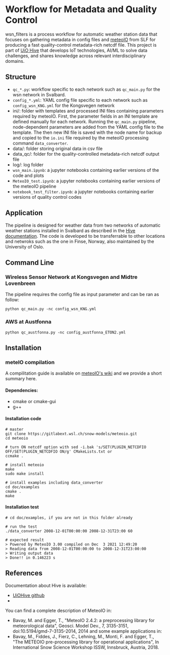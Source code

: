 # Workflow for Metadata and Quality Control
wsn_filters is a process workflow for automatic weather station data that focuses on gathering metadata in config files and [meteoIO](https://gitlabext.wsl.ch/snow-models/meteoio) from SLF for producing a fast quality-control metadata-rich netcdf file. This project is part of [UiO Hive](https://uiohive.github.io/Hive/) that develops IoT technologies, AI/ML to solve data challenges, and shares knowledge across relevant interdisciplinary domains.

## Structure
- ```qc_*.py```: workflow specific to each network such as ```qc_main.py``` for the wsn network in Svalbard.
- ```config_*.yml```: YAML config file specific to each network such as ```config_wsn_KNG.yml``` for the Kongsvegen network
- ini/: folder with templates and processed INI files containing parameters required by meteoIO. First, the parameter fields in an INI template are defined manually for each network. Running the ```qc_main.py``` pipeline, node-dependent parameters are added from the YAML config file to the template. The then new INI file is saved with the node name for backup and copied to the ```io.ini``` file required by the meteoIO processing command ```data_converter```.
- data/: folder storing original data in csv file
- data_qc/: folder for the quality-controlled metadata-rich netcdf output file
- log/: log folder
- ```wsn_main.ipynb```: a jupyter notebooks containing earlier versions of the code and plots
- ```MeteoIO_test.ipynb```: a jupyter notebooks containing earlier versions of the meteoIO pipeline
- ```notebook_test_filter.ipynb```: a jupyter notebooks containing earlier versions of quality control codes

## Application 
The pipeline is designed for weather data from two networks of automatic weather stations installed in Svalbard as described in the [Hive documentation](https://hive-wireless-sensor-network.readthedocs.io/en/latest/). The code is developed to be transferrable to other locations and netwroks such as the one in Finse, Norway, also maintained by the University of Oslo.

## Command Line
### Wireless Sensor Network at Kongsvegen and Midtre Lovenbreen
The pipeline requires the config file as input parameter and can be ran as follow: 
```
python qc_main.py -nc config_wsn_KNG.yml
```
### AWS at Austfonna
```
python qc_austfonna.py -nc config_austfonna_ETON2.yml
```

## Installation
### meteIO compilation
A compilitation guide is available on [meteoIO's wiki](https://gitlabext.wsl.ch/snow-models/meteoio/-/wikis/Compiling-MeteoIO) and we provide a short summary here.
#### Dependencies:
- cmake or cmake-gui
- g++

#### Installation code
```
# master
git clone https://gitlabext.wsl.ch/snow-models/meteoio.git
cd meteoio

# turn ON netcdf option with sed -i.bak 's/SET(PLUGIN_NETCDFIO OFF/SET(PLUGIN_NETCDFIO ON/g' CMakeLists.txt or 
ccmake .      

# install meteoio
make 
sudo make install
  
# install examples including data_converter
cd doc/examples
cmake .
make
```
#### Installation test
```
# cd doc/examples, if you are not in this folder already

# run the test
./data_converter 2008-12-01T00:00:00 2008-12-31T23:00 60

# expected result
> Powered by MeteoIO 3.00 compiled on Dec  3 2021 12:49:20
> Reading data from 2008-12-01T00:00:00 to 2008-12-31T23:00:00
> Writing output data
> Done!! in 0.146223 s
```

## References
Documentation about Hive is available:
- [UiOHive github](https://github.com/UiOHive)
- 

You can find a complete description of MeteoIO in:
- Bavay, M. and Egger, T., "MeteoIO 2.4.2: a preprocessing library for meteorological data", Geosci. Model Dev., 7, 3135-3151, doi:10.5194/gmd-7-3135-2014, 2014 
and some example applications in: 
- Bavay, M., Fiddes, J., Fierz, C., Lehning, M., Monti, F. and Egger, T., "The METEOIO pre-processing library for operational applications", In International Snow Science Workshop ISSW, Innsbruck, Austria, 2018.
